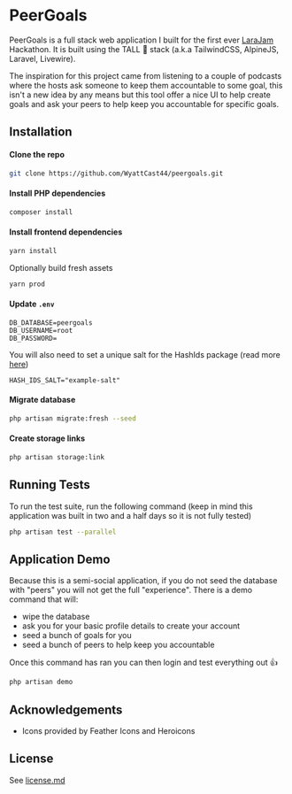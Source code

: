 # PeerGoals

PeerGoals is a full stack web application I built for the first ever [LaraJam](https://larajam.dev/) Hackathon. It is built using the TALL 🦒 stack (a.k.a TailwindCSS, AlpineJS, Laravel, Livewire). 

The inspiration for this project came from listening to a couple of podcasts where the hosts ask someone to keep them accountable to some goal, this isn't a new idea by any means but this tool offer a nice UI to help create goals and ask your peers to help keep you accountable for specific goals.

## Installation

#### Clone the repo

```bash
git clone https://github.com/WyattCast44/peergoals.git
```

#### Install PHP dependencies

```bash
composer install
```

#### Install frontend dependencies

```bash
yarn install
```

Optionally build fresh assets

```bash
yarn prod
```

#### Update `.env`

```text
DB_DATABASE=peergoals
DB_USERNAME=root
DB_PASSWORD=
```

You will also need to set a unique salt for the HashIds package (read more [here](https://hashids.org/))

```text
HASH_IDS_SALT="example-salt"
```

#### Migrate database

```bash
php artisan migrate:fresh --seed
```

#### Create storage links

```bash
php artisan storage:link
```
    
## Running Tests

To run the test suite, run the following command (keep in mind this application was built in two and a half days so it is not fully tested)

```bash
php artisan test --parallel
```

## Application Demo

Because this is a semi-social application, if you do not seed the database with "peers" you will not get the full "experience". There is a demo command that will:

- wipe the database 
- ask you for your basic profile details to create your account
- seed a bunch of goals for you 
- seed a bunch of peers to help keep you accountable

Once this command has ran you can then login and test everything out 👍

```bash
php artisan demo
```

## Acknowledgements

- Icons provided by Feather Icons and Heroicons

## License

See [license.md](/license.md)